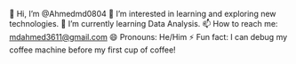 👋 Hi, I’m @Ahmedmd0804
👀 I’m interested in learning and exploring new technologies.
🌱 I’m currently learning Data Analysis.
📫 How to reach me: mdahmed3611@gmail.com
😄 Pronouns: He/Him
⚡ Fun fact: I can debug my coffee machine before my first cup of coffee!

<!---
Ahmedmd0804/Ahmedmd0804 is a ✨ special ✨ repository because its `README.md` (this file) appears on your GitHub profile.
You can click the Preview link to take a look at your changes.
--->
